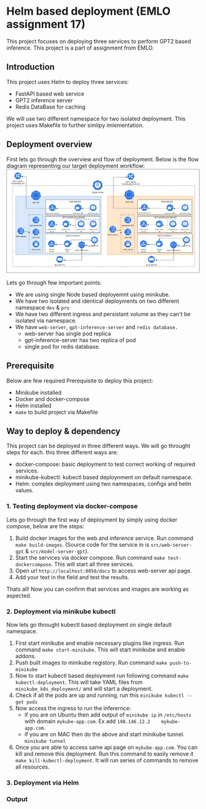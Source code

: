 # Helm based deployment (EMLO assignment 17)
This project focuses on deploying three services to perform GPT2 based inference. This project is a part of assignment from EMLO.

## Introduction
This project uses Helm to deploy three services:
- FastAPI based web service
- GPT2 inference server
- Redis DataBase for caching

We will use two different namespace for two isolated deployment. This project uses Makefile to further simlipy imlementation.
## Deployment overview
First lets go through the overview and flow of deployment. Below is the flow diagram representing our target deployment workflow:
<img src="deploy_wf.png" alt= “” width="" height="">
<br>

Lets go through few important points:
- We are using single Node based deployemnt using minikube.
- We have two isolated and identical deployments on two different namespace `dev` & `pro`
- We have two different ingress and persistant volume as they can't be isolated via namespace.
- We have `web-server`, `gpt-inference-server` and `redis database.`
    - web-server has single pod replica
    - gpt-inference-server has two replica of pod 
    - single pod for redis database.

## Prerequisite
Below are few required Prerequisite to deploy this project:
- Minikube installed
- Docker and docker-compose
- Helm installed
- `make` to build project via Makefile

## Way to deploy & dependency
This project can be deployed in three different ways. We will go throught steps for each. this three different ways are:
- docker-compose: basic deployment to test correct working of required services.
- minikube-kubectl: kubectl based deploynment on default namespace.
- Helm: complex deployment using two namespaces, configs and helm values.

### 1. Testing deployment via docker-compose
Lets go through the first way of deployment by simply using docker compose, below are the steps:
1. Build docker images for the web and inference service. Run command `make build-images`. (Source code for the service in is `src/web-server-gpt` & `src/model-server-gpt`).
2. Start the services via docker compose. Run command `make test-dockercompose`. This will start all three services.
3. Open url `http://localhost:8050/docs` to access web-server api page. 
4. Add your text in the field and test the results.

Thats all! Now you can confirm that services and images are working as aspected.

### 2. Deployment via minikube kubectl
Now lets go throught kubectl based deployment on single default namespace.
1. First start minikube and enable necessary plugins like ingress. Run command `make start-minikube`. This will start minikube and enable addons.
2. Push built images to minikube registory. Run command `make push-to-minikube`
3. Now to start kubectl based deployment run following command `make kubectl-deployment`. This will take YAML files from `minikube_k8s_deployment/` and will start a deployment.
4. Check if all the pods are up and running, run this `minikube kubectl -- get pods`
5. Now access the ingress to run the inferernce:
    - if you are on Ubuntu then add output of `minikube ip` in `/etc/hosts` with domain `mykube-app.com`. Ex add `198.146.12.2    mykube-app.com`.
    - if you are on MAC then do the above and start minikube tunnel. `minikube tunnel`
6. Once you are able to access same api page on `mykube-app.com`. You can kill and remove this deployment. Run this command to easily remove it `make kill-kubectl-deployment`. It will run series of commands to remove all resources.

### 3. Deployment via Helm 

### Output